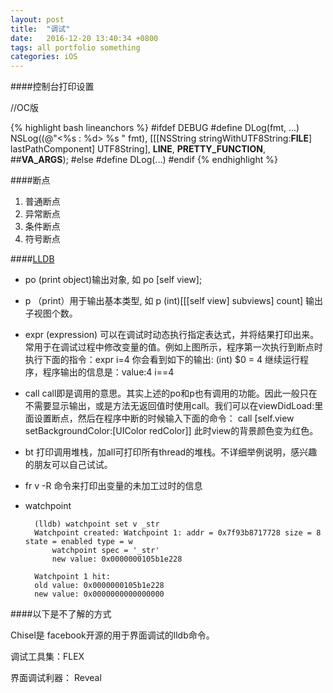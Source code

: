 ```yaml
---
layout: post
title:  "调试"
date:   2016-12-20 13:40:34 +0800
tags: all portfolio something
categories: iOS
---
```



####控制台打印设置

//OC版

{% highlight bash lineanchors %}
#ifdef DEBUG
#define DLog(fmt, ...) NSLog((@"<%s : %d> %s  " fmt), [[[NSString stringWithUTF8String:__FILE__] lastPathComponent]   UTF8String], __LINE__, __PRETTY_FUNCTION__,  ##__VA_ARGS__);
#else
    #define DLog(...)
#endif
{% endhighlight %}

####断点

1. 普通断点
2. 异常断点
3. 条件断点
4. 符号断点


####[LLDB](http://lldb.llvm.org/tutorial.html)
* po (print object)输出对象, 如 po [self view];
* p （print）用于输出基本类型, 如 p (int)[[[self view] subviews] count] 输出子视图个数。
* expr (expression) 可以在调试时动态执行指定表达式，并将结果打印出来。常用于在调试过程中修改变量的值。例如上图所示，程序第一次执行到断点时
执行下面的指令：expr i=4
你会看到如下的输出: (int) $0 = 4
继续运行程序，程序输出的信息是：value:4 i==4
* call call即是调用的意思。其实上述的po和p也有调用的功能。因此一般只在不需要显示输出，或是方法无返回值时使用call。我们可以在viewDidLoad:里面设置断点，然后在程序中断的时候输入下面的命令： call [self.view setBackgroundColor:[UIColor redColor]] 此时view的背景颜色变为红色。
* bt 打印调用堆栈，加all可打印所有thread的堆栈。不详细举例说明，感兴趣的朋友可以自己试试。
* fr v -R 命令来打印出变量的未加工过时的信息
* watchpoint


	
		(lldb) watchpoint set v _str
		Watchpoint created: Watchpoint 1: addr = 0x7f93b8717728 size = 8 state = enabled type = w
		    watchpoint spec = '_str'
		    new value: 0x0000000105b1e228
		
		Watchpoint 1 hit:
		old value: 0x0000000105b1e228
		new value: 0x0000000000000000



####以下是不了解的方式

Chisel是 facebook开源的用于界面调试的lldb命令。

调试工具集：FLEX

界面调试利器： Reveal